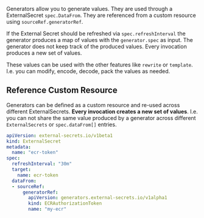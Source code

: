 
Generators allow you to generate values. They are used through a ExternalSecret `spec.DataFrom`. They are referenced from a custom resource using `sourceRef.generatorRef`.

If the External Secret should be refreshed via `spec.refreshInterval` the generator produces a map of values with the `generator.spec` as input. The generator does not keep track of the produced values. Every invocation produces a new set of values.

These values can be used with the other features like `rewrite` or `template`. I.e. you can modify, encode, decode, pack the values as needed.

## Reference Custom Resource

Generators can be defined as a custom resource and re-used across different ExternalSecrets. **Every invocation creates a new set of values**. I.e. you can not share the same value produced by a generator across different `ExternalSecrets` or `spec.dataFrom[]` entries.

```yaml
apiVersion: external-secrets.io/v1beta1
kind: ExternalSecret
metadata:
  name: "ecr-token"
spec:
  refreshInterval: "30m"
  target:
    name: ecr-token
  dataFrom:
  - sourceRef:
      generatorRef:
        apiVersion: generators.external-secrets.io/v1alpha1
        kind: ECRAuthorizationToken
        name: "my-ecr"
```